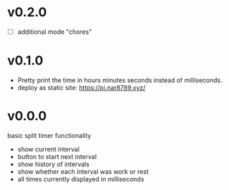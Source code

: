 # v0.2.0

- [ ] additional mode "chores"

# v0.1.0

- Pretty print the time in hours minutes seconds instead of milliseconds.
- deploy as static site: https://pi.nar8789.xyz/

# v0.0.0

basic split timer functionality

- show current interval
- button to start next interval
- show history of intervals
- show whether each interval was work or rest
- all times currently displayed in milliseconds
